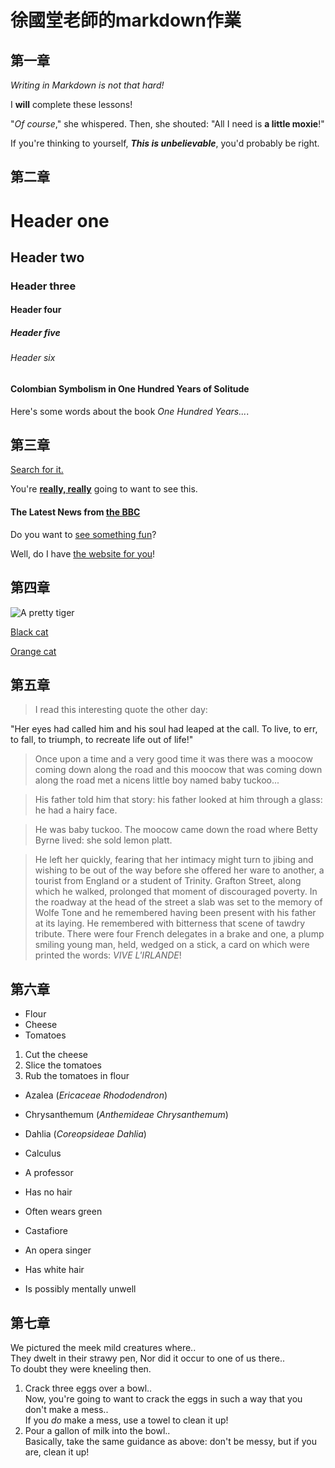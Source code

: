 # 徐國堂老師的markdown作業
## 第一章
_Writing in Markdown is not that hard!_

I **will** complete these lessons!

"_Of course_," she whispered. Then, she shouted: "All I need is **a little moxie**!"

If you're thinking to yourself, **_This is unbelievable_**, you'd probably be right.

## 第二章
# Header one
## Header two
### Header three
#### Header four
##### Header five
###### Header six

#### Colombian Symbolism in One Hundred Years of Solitude

Here's some words about the book _One Hundred Years..._.

## 第三章
[Search for it.](www.google.com)

You're [**really, really**](www.dailykitten.com) going to want to see this.

#### The Latest News from [the BBC](www.bbc.com/news)

Do you want to [see something fun][a fun place]?

Well, do I have [the website for you][another fun place]!

[a fun place]: www.zombo.com
[another fun place]: www.stumbleupon.com

## 第四章
![A pretty tiger](https://upload.wikimedia.org/wikipedia/commons/5/56/Tiger.50.jpg)

[Black cat][Black]

[Orange cat][Orange]

[Black]:https://upload.wikimedia.org/wikipedia/commons/a/a3/81_INF_DIV_SSI.jpg

[Orange]:http://icons.iconarchive.com/icons/google/noto-emoji-animals-nature/256/22221-cat-icon.png


## 第五章
>I read this interesting quote the other day:

"Her eyes had called him and his soul had leaped at the call. To live, to err, to fall, to triumph, to recreate life out of life!"

>Once upon a time and a very good time it was there was a moocow coming down along the road and this moocow that was coming down along the road met a nicens little boy named baby tuckoo...

>His father told him that story: his father looked at him through a glass: he had a hairy face.

>He was baby tuckoo. The moocow came down the road where Betty Byrne lived: she sold lemon platt.

>He left her quickly, fearing that her intimacy might turn to jibing and wishing to be out of the way before she offered her ware to another, a tourist from England or a student of Trinity. Grafton Street, along which he walked, prolonged that moment of discouraged poverty. In the roadway at the head of the street a slab was set to the memory of Wolfe Tone and he remembered having been present with his father at its laying. He remembered with bitterness that scene of tawdry tribute. There were four French delegates in a brake and one, a plump smiling young man, held, wedged on a stick, a card on which were printed the words: _VIVE L'IRLANDE_!
## 第六章
* Flour
* Cheese
* Tomatoes

1. Cut the cheese
2. Slice the tomatoes
3. Rub the tomatoes in flour

* Azalea (_Ericaceae Rhododendron_)
* Chrysanthemum (_Anthemideae Chrysanthemum_)
* Dahlia (_Coreopsideae Dahlia_)

* Calculus
 * A professor 
 * Has no hair 
 * Often wears green
* Castafiore
 * An opera singer
 * Has white hair
 * Is possibly mentally unwell
## 第七章
We pictured the meek mild creatures where..  
They dwelt in their strawy pen,
Nor did it occur to one of us there..  
To doubt they were kneeling then.

1. Crack three eggs over a bowl..  
 Now, you're going to want to crack the eggs in such a way that you don't make a mess..  
 If you _do_ make a mess, use a towel to clean it up!
2. Pour a gallon of milk into the bowl..  
 Basically, take the same guidance as above: don't be messy, but if you are, clean it up!

